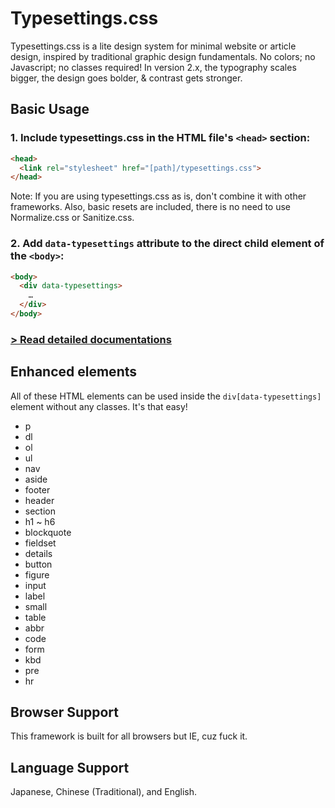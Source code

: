 # Typesettings.css
Typesettings.css is a lite design system for minimal website or article design, inspired by traditional graphic design fundamentals. No colors; no Javascript; no classes required! In version 2.x, the typography scales bigger, the design goes bolder, & contrast gets stronger.

## Basic Usage
### 1. Include typesettings.css in the HTML file's `<head>` section:

```html
<head>
  <link rel="stylesheet" href="[path]/typesettings.css">
</head>
```

Note: If you are using typesettings.css as is, don't combine it with other frameworks. Also, basic resets are included, there is no need to use Normalize.css or Sanitize.css.

### 2. Add `data-typesettings` attribute to the direct child element of the `<body>`:

```html
<body>
  <div data-typesettings>
    …
  </div>
</body>
```

### [> Read detailed documentations](https://mikemai.net/typesettings/docs.html)

## Enhanced elements
All of these HTML elements can be used inside the `div[data-typesettings]` element without any classes. It's that easy!

* p
* dl
* ol
* ul
* nav
* aside
* footer
* header
* section
* h1 ~ h6
* blockquote
* fieldset
* details
* button
* figure
* input
* label
* small
* table
* abbr
* code
* form
* kbd
* pre
* hr

## Browser Support
This framework is built for all browsers but IE, cuz fuck it.

## Language Support
Japanese, Chinese (Traditional), and English.
